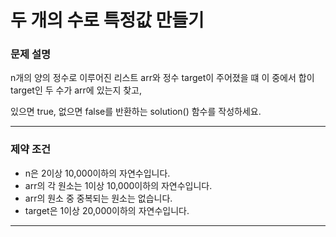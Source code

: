 # 두 개의 수로 특정값 만들기

### 문제 설명

n개의 양의 정수로 이루어진 리스트 arr와 정수 target이 주어졌을 떄 이 중에서 합이 target인 두 수가 arr에 있는지 찾고,

있으면 true, 없으면 false를 반환하는 solution() 함수를 작성하세요.

---

### 제약 조건

- n은 2이상 10,000이하의 자연수입니다.
- arr의 각 원소는 1이상 10,000이하의 자연수입니다.
- arr의 원소 중 중복되는 원소는 없습니다.
- target은 1이상 20,000이하의 자연수입니다.

---